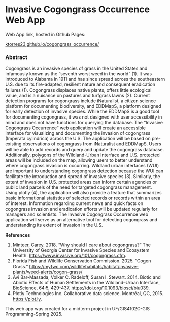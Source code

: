 # Invasive Cogongrass Occurrence Web App

Web App link, hosted in Github Pages:

[ktorres23.github.io/cogongrass_occurrence/](https://ktorres23.github.io/cogongrass_occurrence/)

### Abstract

Cogongrass is an invasive species of grass in the United States and infamously known as the
“seventh worst weed in the world” (1). It was introduced to Alabama in 1911 and has since
spread across the southeastern U.S. due to its fire-adapted, resilient nature and consequent
eradication failures (1). Cogongrass displaces native plants, offers little ecological value, and is a
nuisance on pastures and turfgrass lawns (2). Current detection programs for cogongrass include
iNaturalist, a citizen science platform for documenting biodiversity, and EDDMapS, a platform
designed for early detection of invasive species. While the EDDMapS is a good tool for
documenting cogongrass, it was not designed with user accessibility in mind and does not have
functions for querying the database. The “Invasive Cogongrass Occurrence” web application will
create an accessible interface for visualizing and documenting the invasion of cogongrass
(Imperata cylindrica) across the U.S. The application will be based on pre-existing observations
of cogongrass from iNaturalist and EDDMapS. Users will be able to add records and query and
update the cogongrass database. Additionally, polygons of the Wildland-Urban Interface and
U.S. protected areas will be included on the map, allowing users to better understand where
cogongrass invasion is occurring. Wildland urban interfaces (WUI) are important to
understanding cogongrass detection because the WUI can facilitate the introduction and spread
of invasive species (3). Similarly, the extent of invasion in U.S. protected areas can inform
certain agencies or public land parcels of the need for targeted cogongrass management. Using
plotly (4), the application will also provide a feature that summarizes basic informational
statistics of selected records or records within an area of interest. Information regarding current
news and quick facts on cogongrass invasion and eradication efforts will be updated regularly for
managers and scientists. The Invasive Cogongrass Occurrence web application will serve as an
alternative tool for detecting cogongrass and understanding its extent of invasion in the U.S.


**References**
1. Minteer, Carey. 2018. “Why should I care about cogongrass?” The University of Georgia
Center for Invasive Species and Ecosystem Health.
https://www.invasive.org/101/cogongrass.cfm.
2. Florida Fish and Wildlife Conservation Commission. 2025. “Cogon Grass.”
https://myfwc.com/wildlifehabitats/habitat/invasive-plants/weed-alerts/cogon-grass/
3. Avi Bar-Massada, Volker C. Radeloff, Susan I. Stewart. 2014. Biotic and Abiotic Effects
of Human Settlements in the Wildland–Urban Interface, BioScience, 64:5, 429-437.
https://doi.org/10.1093/biosci/biu039.
4. Plotly Technologies Inc. Collaborative data science. Montréal, QC, 2015. https://plot.ly.


This web app was created for a midterm project in UF/GIS4102C-GIS Programming-Spring 2025.
